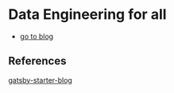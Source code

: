 # Data Engineering for all

- [go to blog](<https://data-engineering-for-all-kr.github.io/>)

## References

[gatsby-starter-blog](<https://www.gatsbyjs.com/starters/gatsbyjs/gatsby-starter-blog>)

